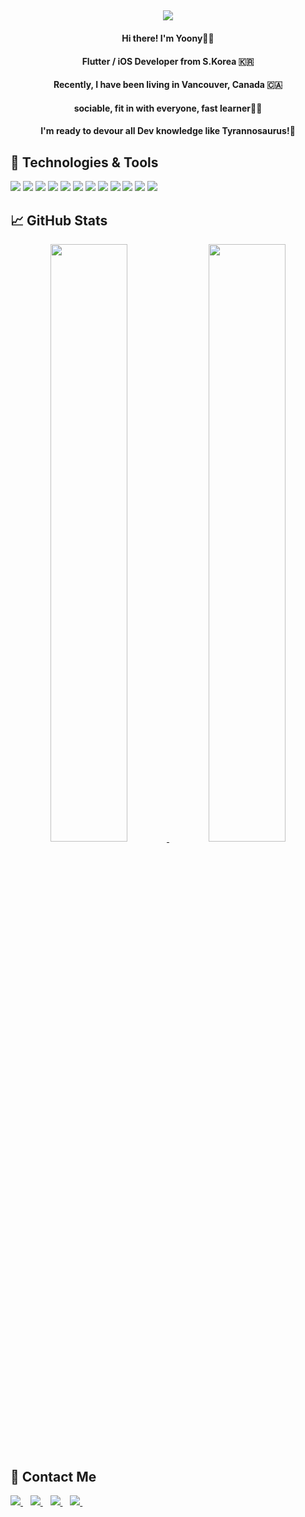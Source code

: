 
<h2 align='center'>
<!--   Dev Saûros Yoony🦖 -->
  <img src="https://readme-typing-svg.demolab.com/?lines=Dev+Saûros+Yoony!+🦖;&font=Kanit&size=30&weight=700Code&center=true&width=500&height=60&duration=3500&pause=1000&color=B3741C">
</h2>

#### <div align="center">Hi there! I'm Yoony🙋‍♂️<div>
#### <div align="center">Flutter / iOS Developer from S.Korea 🇰🇷<div>
#### <div align="center">Recently, I have been living in Vancouver, Canada 🇨🇦<div>
#### <div align="center">sociable, fit in with everyone, fast learner🏃‍♀️<div>
#### <div align="center">I'm ready to devour all Dev knowledge like Tyrannosaurus!🦖<div>

## 🔧 Technologies & Tools
![](https://img.shields.io/badge/Editor-Visual_Studio_Code-informational?style=flat&logo=Visual-Studio-Code&logoColor=white&color=007ACC)
![](https://img.shields.io/badge/Code-HTML-informational?style=flat&logo=HTML5&logoColor=white&color=E34F26)
![](https://img.shields.io/badge/Code-CSS-informational?style=flat&logo=CSS3&logoColor=white&color=1572B6)
![](https://img.shields.io/badge/Code-JavaScript-informational?style=flat&logo=javascript&logoColor=white&color=F7DF1E)
![](https://img.shields.io/badge/Code-React-informational?style=flat&logo=React&logoColor=white&color=61DAFB)
![](https://img.shields.io/badge/Code-Vue-informational?style=flat&logo=vue.js&logoColor=white&color=4FC08D)
![](https://img.shields.io/badge/Tools-Redux-informational?style=flat&logo=Redux&logoColor=white&color=764ABC)
![](https://img.shields.io/badge/Tools-Docker-informational?style=flat&logo=docker&logoColor=white&color=2496ED)
![](https://img.shields.io/badge/Tools-Slack-informational?style=flat&logo=Slack&logoColor=white&color=4A154B)
![](https://img.shields.io/badge/Tools-Jira-informational?style=flat&logo=Jira&logoColor=white&color=0052CC)
![](https://img.shields.io/badge/Tools-GitHub-informational?style=flat&logo=GitHub&logoColor=white&color=181717)
![](https://img.shields.io/badge/Tools-GitLab-informational?style=flat&logo=GitLab&logoColor=white&color=FC6D26)

## &#x1f4c8; GitHub Stats
<p align="center">
<a href="https://github.com/by-cho">
  <img src="https://github-readme-stats.vercel.app/api?username=by-cho&theme=great-gatsby&show_icons=true" width="49.5%" />
</a>
<a href="https://github.com/by-cho">
  <img src="https://github-readme-stats.vercel.app/api/top-langs/?username=by-cho&&layout=compact&theme=great-gatsby" width="49.5%"&height="150" />
</a>
    
</p>
  
<!-- [![Ashutosh's github activity graph](https://activity-graph.herokuapp.com/graph?username=by-cho&theme=merko)](https://github.com/by-cho) -->

 ## 📧 Contact Me
<div>
  <a href="mailto:b.yoon.cho@gmail.com">
    <img src="https://img.shields.io/badge/Gmail-%D14836.svg?&style=for-the-badge&logo=Gmail&logoColor=white" />
  </a>&nbsp;&nbsp;
  <a href="https://www.linkedin.com/in/b-yoon-cho/">
    <img src="https://img.shields.io/badge/linkedin-%230077B5.svg?&style=for-the-badge&logo=linkedin&logoColor=white" />
  </a>&nbsp;&nbsp;
  <a href="https://instagram.com/jar_yoon_/">
    <img src="https://img.shields.io/badge/instagram-%23E4405F.svg?&style=for-the-badge&logo=instagram&logoColor=white" /> 
  </a>&nbsp;&nbsp;
  <a href="https://github.com/by-cho/">
    <img src="https://img.shields.io/badge/blog-%23000000.svg?&style=for-the-badge&logo=Storyblok&logoColor=white" /> 
  </a>&nbsp;&nbsp;
</div>
  
